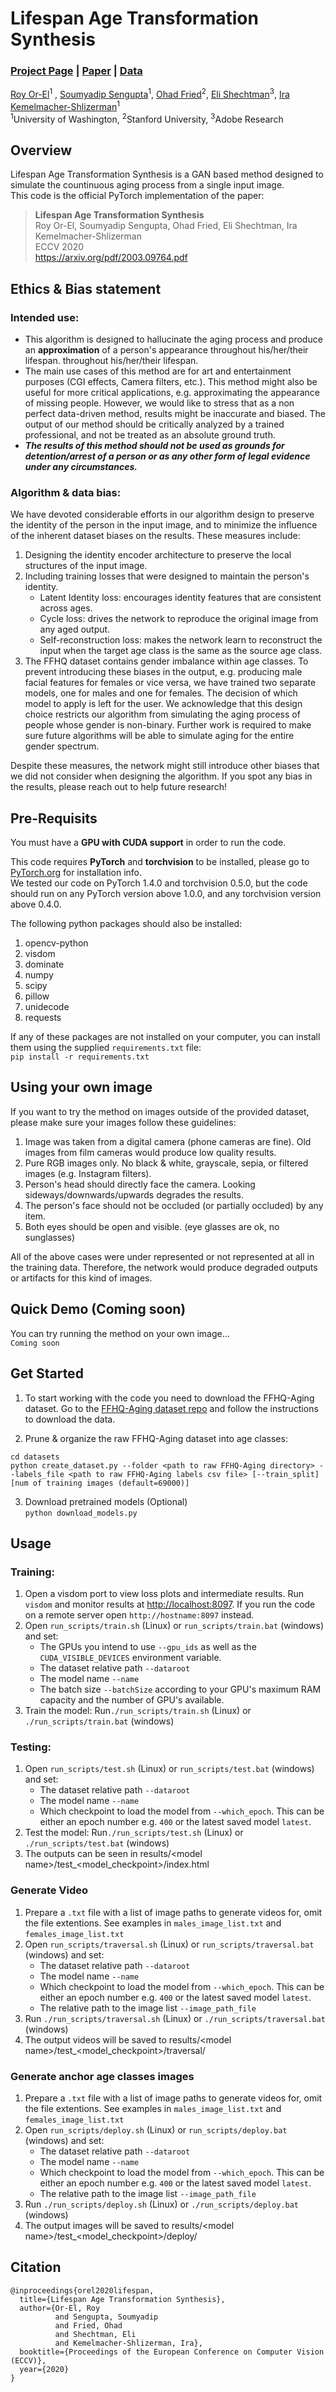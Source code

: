 # Lifespan Age Transformation Synthesis
### [Project Page](https://grail.cs.washington.edu/projects/lifespan_age_transformation_synthesis/) | [Paper](https://arxiv.org/pdf/2003.09764.pdf) | [Data](https://github.com/royorel/FFHQ-Aging-Dataset)

[Roy Or-El](https://homes.cs.washington.edu/~royorel/)<sup>1</sup> ,
[Soumyadip Sengupta](https://homes.cs.washington.edu/~soumya91/)<sup>1</sup>,
[Ohad Fried](https://www.ohadf.com/)<sup>2</sup>,
[Eli Shechtman](https://research.adobe.com/person/eli-shechtman/)<sup>3</sup>,
[Ira Kemelmacher-Shlizerman](https://homes.cs.washington.edu/~kemelmi/)<sup>1</sup><br>
<sup>1</sup>University of Washington, <sup>2</sup>Stanford University, <sup>3</sup>Adobe Research

## Overview
Lifespan Age Transformation Synthesis is a GAN based method designed to simulate the countinuous aging process from a single input image.<br>
This code is the official PyTorch implementation of the paper:
> **Lifespan Age Transformation Synthesis**<br>
> Roy Or-El, Soumyadip Sengupta, Ohad Fried, Eli Shechtman, Ira Kemelmacher-Shlizerman<br>
> ECCV 2020<br>
> https://arxiv.org/pdf/2003.09764.pdf

## Ethics & Bias statement
### Intended use:
 - This algorithm is designed to hallucinate the aging process and produce an **approximation** of a person's appearance throughout his/her/their lifespan. throughout his/her/their lifespan.
 - The main use cases of this method are for art and entertainment purposes (CGI effects, Camera filters, etc.). This method might also be useful for more critical applications, e.g. approximating the appearance of missing people. However, we would like to stress that as a non perfect data-driven method, results might be inaccurate and biased. The output of our method should be critically analyzed by a trained professional, and not be treated as an absolute ground truth.
 - **_The results of this method should not be used as grounds for detention/arrest of a person or as any other form of legal evidence under any circumstances._**

### Algorithm & data bias:<br>
We have devoted considerable efforts in our algorithm design to preserve the identity of the person in the input image, and to minimize the influence of the inherent dataset biases on the results. These measures include:
1. Designing the identity encoder architecture to preserve the local structures of the input image.
2. Including training losses that were designed to maintain the person's identity.
    - Latent Identity loss: encourages identity features that are consistent across ages.
    - Cycle loss: drives the network to reproduce the original image from any aged output.
    - Self-reconstruction loss: makes the network learn to reconstruct the input when the target age class is the same as the source age class.
3. The FFHQ dataset contains gender imbalance within age classes. To prevent introducing these biases in the output, e.g. producing male facial features for females or vice versa, we have trained two separate models, one for males and one for females. The decision of which model to apply is left for the user. We acknowledge that this design choice restricts our algorithm from simulating the aging process of people whose gender is non-binary. Further work is required to make sure future algorithms will be able to simulate aging for the entire gender spectrum.

Despite these measures, the network might still introduce other biases that we did not consider when designing the algorithm. If you spot any bias in the results, please reach out to help future research!

## Pre-Requisits
You must have a **GPU with CUDA support** in order to run the code.

This code requires **PyTorch** and **torchvision** to be installed, please go to [PyTorch.org](https://pytorch.org/) for installation info.<br>
We tested our code on PyTorch 1.4.0 and torchvision 0.5.0, but the code should run on any PyTorch version above 1.0.0, and any torchvision version above 0.4.0.

The following python packages should also be installed:
1. opencv-python
2. visdom
3. dominate
4. numpy
5. scipy
6. pillow
7. unidecode
8. requests

If any of these packages are not installed on your computer, you can install them using the supplied `requirements.txt` file:<br>
```pip install -r requirements.txt```

## Using your own image
If you want to try the method on images outside of the provided dataset, please make sure your images follow these guidelines:
1. Image was taken from a digital camera (phone cameras are fine). Old images from film cameras would produce low quality results.
2. Pure RGB images only. No black & white, grayscale, sepia, or filtered images (e.g. Instagram filters).
3. Person's head should directly face the camera. Looking sideways/downwards/upwards degrades the results.
4. The person's face should not be occluded (or partially occluded) by any item.
5. Both eyes should be open and visible. (eye glasses are ok, no sunglasses)

All of the above cases were under represented or not represented at all in the training data. Therefore, the network would produce degraded outputs or artifacts for this kind of images.

## Quick Demo (Coming soon)
You can try running the method on your own image...<br>
```Coming soon```

## Get Started
1. To start working with the code you need to download the FFHQ-Aging dataset. Go to the [FFHQ-Aging dataset repo](https://github.com/royorel/FFHQ-Aging-Dataset) and follow the instructions to download the data.

2. Prune & organize the raw FFHQ-Aging dataset into age classes:
```
cd datasets
python create_dataset.py --folder <path to raw FFHQ-Aging directory> --labels_file <path to raw FFHQ-Aging labels csv file> [--train_split] [num of training images (default=69000)]
```

3. Download pretrained models (Optional)<br>
```python download_models.py```

## Usage
### Training:
1. Open a visdom port to view loss plots and intermediate results. Run ```visdom``` and monitor results at [http://localhost:8097](http://localhost:8097). If you run the code on a remote server open ```http://hostname:8097``` instead.
2. Open ```run_scripts/train.sh``` (Linux) or ```run_scripts/train.bat``` (windows) and set:
   - The GPUs you intend to use ```--gpu_ids``` as well as the ```CUDA_VISIBLE_DEVICES``` environment variable.
   - The dataset relative path ```--dataroot```
   - The model name ```--name```
   - The batch size ```--batchSize``` according to your GPU's maximum RAM capacity and the number of GPU's available.
3. Train the model: Run```./run_scripts/train.sh``` (Linux) or ```./run_scripts/train.bat``` (windows)

### Testing:
1. Open ```run_scripts/test.sh``` (Linux) or ```run_scripts/test.bat``` (windows) and set:
   - The dataset relative path ```--dataroot```
   - The model name ```--name```
   - Which checkpoint to load the model from ```--which_epoch```. This can be either an epoch number e.g. ```400``` or the latest saved model ```latest```.
2. Test the model: Run```./run_scripts/test.sh``` (Linux) or ```./run_scripts/test.bat``` (windows)
3. The outputs can be seen in results/\<model name>/test_\<model_checkpoint>/index.html

### Generate Video
1. Prepare a ```.txt``` file with a list of image paths to generate videos for, omit the file extentions. See examples in ```males_image_list.txt``` and ```females_image_list.txt```
2. Open ```run_scripts/traversal.sh``` (Linux) or ```run_scripts/traversal.bat``` (windows) and set:
   - The dataset relative path ```--dataroot```
   - The model name ```--name```
   - Which checkpoint to load the model from ```--which_epoch```. This can be either an epoch number e.g. ```400``` or the latest saved model ```latest```.
   - The relative path to the image list ```--image_path_file```
3. Run ```./run_scripts/traversal.sh``` (Linux) or ```./run_scripts/traversal.bat``` (windows)
4. The output videos will be saved to results/\<model name>/test_\<model_checkpoint>/traversal/

### Generate anchor age classes images
1. Prepare a ```.txt``` file with a list of image paths to generate videos for, omit the file extentions. See examples in ```males_image_list.txt``` and ```females_image_list.txt```
2. Open ```run_scripts/deploy.sh``` (Linux) or ```run_scripts/deploy.bat``` (windows) and set:
   - The dataset relative path ```--dataroot```
   - The model name ```--name```
   - Which checkpoint to load the model from ```--which_epoch```. This can be either an epoch number e.g. ```400``` or the latest saved model ```latest```.
   - The relative path to the image list ```--image_path_file```
3. Run ```./run_scripts/deploy.sh``` (Linux) or ```./run_scripts/deploy.bat``` (windows)
4. The output images will be saved to results/\<model name>/test_\<model_checkpoint>/deploy/

## Citation
```
@inproceedings{orel2020lifespan,
  title={Lifespan Age Transformation Synthesis},
  author={Or-El, Roy
          and Sengupta, Soumyadip
          and Fried, Ohad
          and Shechtman, Eli
          and Kemelmacher-Shlizerman, Ira},
  booktitle={Proceedings of the European Conference on Computer Vision (ECCV)},
  year={2020}
}
```
